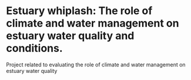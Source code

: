# Estuary whiplash: The role of climate and water management on estuary water quality and conditions.

Project related to evaluating the role of climate and water management on estuary water quality
